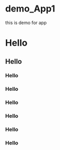 # demo_App1
this is demo for app


# Hello
## Hello

### Hello
### Hello
### Hello
### Hello
### Hello
### Hello